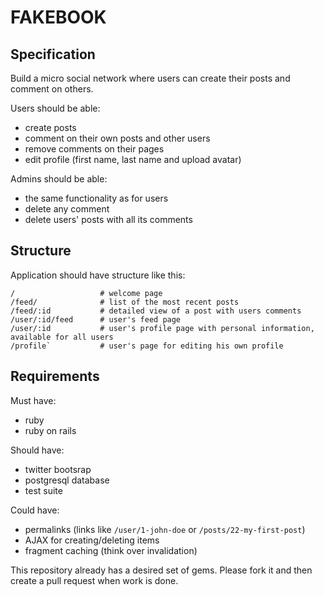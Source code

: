 # FAKEBOOK

## Specification
Build a micro social network where users can create their posts and comment on others.

Users should be able:
* create posts
* comment on their own posts and other users
* remove comments on their pages
* edit profile (first name, last name and upload avatar)

Admins should be able:
* the same functionality as for users
* delete any comment
* delete users' posts with all its comments

## Structure
Application should have structure like this:
```
/                   # welcome page
/feed/              # list of the most recent posts
/feed/:id           # detailed view of a post with users comments
/user/:id/feed      # user's feed page
/user/:id           # user's profile page with personal information, available for all users
/profile`           # user's page for editing his own profile
```

## Requirements
Must have:
* ruby
* ruby on rails

Should have:
* twitter bootsrap
* postgresql database
* test suite

Could have:
* permalinks (links like `/user/1-john-doe` or `/posts/22-my-first-post`)
* AJAX for creating/deleting items
* fragment caching (think over invalidation)

This repository already has a desired set of gems.
Please fork it and then create a pull request when work is done.
